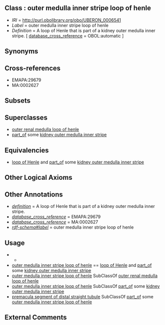 
## Class : outer medulla inner stripe loop of henle

 * *IRI* = http://purl.obolibrary.org/obo/UBERON_0006541
 * *Label* = outer medulla inner stripe loop of henle
 * *Definition* = A loop of Henle that is part of a kidney outer medulla inner stripe. [ [database_cross_reference](../../ef/oboInOwl#hasDbXref.md) = OBOL:automatic ]

## Synonyms


## Cross-references

 * EMAPA:29679
 * MA:0002627

## Subsets


## Superclasses

 * [outer renal medulla loop of henle](../../UBERON/96/UBERON_0034996.md)
 * [part_of](../../BFO/50/BFO_0000050.md) some [kidney outer medulla inner stripe](../../UBERON/01/UBERON_0004201.md)

## Equivalencies

 * [loop of Henle](../../UBERON/88/UBERON_0001288.md) and [part_of](../../BFO/50/BFO_0000050.md) some [kidney outer medulla inner stripe](../../UBERON/01/UBERON_0004201.md)

## Other Logical Axioms


## Other Annotations

 * *[definition](../../IAO/15/IAO_0000115.md)* = A loop of Henle that is part of a kidney outer medulla inner stripe.
 * *[database_cross_reference](../../ef/oboInOwl#hasDbXref.md)* = EMAPA:29679
 * *[database_cross_reference](../../ef/oboInOwl#hasDbXref.md)* = MA:0002627
 * *[rdf-schema#label](../../el/rdf-schema#label.md)* = outer medulla inner stripe loop of henle

## Usage

 * -
 * [outer medulla inner stripe loop of henle](../../UBERON/41/UBERON_0006541.md) == [loop of Henle](../../UBERON/88/UBERON_0001288.md) and [part_of](../../BFO/50/BFO_0000050.md) some [kidney outer medulla inner stripe](../../UBERON/01/UBERON_0004201.md)
 * [outer medulla inner stripe loop of henle](../../UBERON/41/UBERON_0006541.md) SubClassOf [outer renal medulla loop of henle](../../UBERON/96/UBERON_0034996.md)
 * [outer medulla inner stripe loop of henle](../../UBERON/41/UBERON_0006541.md) SubClassOf [part_of](../../BFO/50/BFO_0000050.md) some [kidney outer medulla inner stripe](../../UBERON/01/UBERON_0004201.md)
 * [premacula segment of distal straight tubule](../../UBERON/76/UBERON_0006376.md) SubClassOf [part_of](../../BFO/50/BFO_0000050.md) some [outer medulla inner stripe loop of henle](../../UBERON/41/UBERON_0006541.md)

## External Comments

